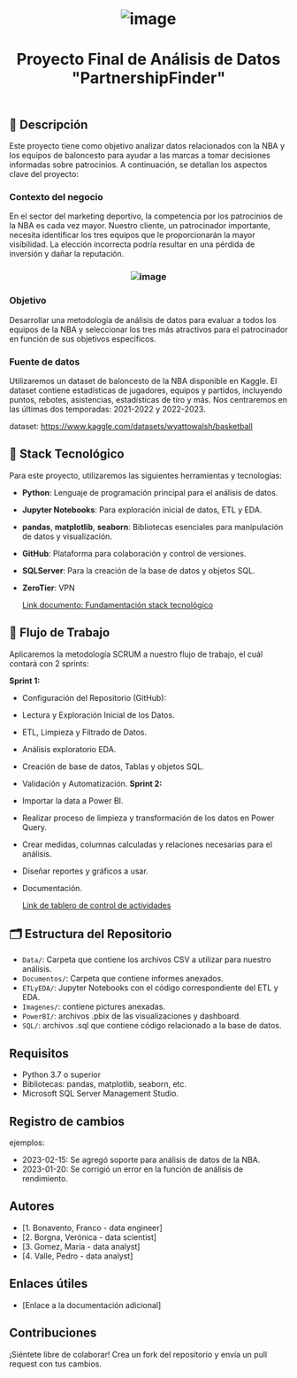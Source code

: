 # <p align="center"> ![image](https://github.com/user-attachments/assets/e0ab7a59-f959-4de4-a0ab-0ac2c90fefe2) </p> 

# <p align="center"> Proyecto Final de Análisis de Datos "PartnershipFinder" </p> 

##  <br> 📌 Descripción </br>

Este proyecto tiene como objetivo analizar datos relacionados con la NBA y los equipos de baloncesto para ayudar a las marcas a tomar decisiones informadas sobre patrocinios. A continuación, se detallan los aspectos clave del proyecto: 

### Contexto del negocio

En el sector del marketing deportivo, la competencia por los patrocinios de la NBA es cada vez mayor. Nuestro cliente, un patrocinador importante, necesita identificar los tres equipos que le proporcionarán la mayor visibilidad. La elección incorrecta podría resultar en una pérdida de inversión y dañar la reputación.

### <p align="center"> ![image](https://github.com/user-attachments/assets/3394475c-938d-4867-8de8-71e83268ec52) </p> 

### Objetivo

Desarrollar una metodología de análisis de datos para evaluar a todos los equipos de la NBA y seleccionar los tres más atractivos para el patrocinador en función de sus objetivos específicos.

### Fuente de datos

Utilizaremos un dataset de baloncesto de la NBA disponible en Kaggle. El dataset contiene estadísticas de jugadores, equipos y partidos, incluyendo puntos, rebotes, asistencias, estadísticas de tiro y más. Nos centraremos en las últimas dos temporadas: 2021-2022 y 2022-2023.

dataset: https://www.kaggle.com/datasets/wyattowalsh/basketball

## 📌 Stack Tecnológico
Para este proyecto, utilizaremos las siguientes herramientas y tecnologías:

- **Python**: Lenguaje de programación principal para el análisis de datos.
- **Jupyter Notebooks**: Para exploración inicial de datos, ETL y EDA.
- **pandas**, **matplotlib**, **seaborn**: Bibliotecas esenciales para manipulación de datos y visualización.
- **GitHub**: Plataforma para colaboración y control de versiones.
- **SQLServer**: Para la creación de la base de datos y objetos SQL.
- **ZeroTier**: VPN

  [Link documento: Fundamentación stack tecnológico](https://docs.google.com/document/d/1ZHm1Hy4HFOOicAFl9vrbVbVHiR_zjJuGRuKpMpBECAs/edit?usp=drive_link)

## 📌 Flujo de Trabajo
Aplicaremos la metodología SCRUM a nuestro flujo de trabajo, el cuál contará con 2 sprints:

**Sprint 1:**
- Configuración del Repositorio (GitHub):
- Lectura y Exploración Inicial de los Datos.
- ETL, Limpieza y Filtrado de Datos.
- Análisis exploratorio EDA.
- Creación de base de datos, Tablas y objetos SQL.
- Validación y Automatización.
**Sprint 2:**
- Importar la data a Power BI.
- Realizar proceso de limpieza y transformación de los datos en Power Query.
- Crear medidas, columnas calculadas y relaciones necesarias para el análisis. 
- Diseñar reportes y gráficos a usar. 
- Documentación.

  [Link de tablero de control de actividades](https://trello.com/b/8oaoNTUX/tablero-partnershipfinder) 


## 🗂️ Estructura del Repositorio
- `Data/`: Carpeta que contiene los archivos CSV a utilizar para nuestro análisis.
- `Documentos/`: Carpeta que contiene informes anexados.
- `ETLyEDA/`: Jupyter Notebooks con el código correspondiente del ETL y EDA.
- `Imagenes/`: contiene pictures anexadas.
- `PowerBI/`: archivos .pbix de las visualizaciones y dashboard.
- `SQL/`: archivos .sql que contiene código relacionado a la base de datos.  

## Requisitos
- Python 3.7 o superior
- Bibliotecas: pandas, matplotlib, seaborn, etc.
- Microsoft SQL Server Management Studio.

## Registro de cambios
ejemplos:
* 2023-02-15: Se agregó soporte para análisis de datos de la NBA.
* 2023-01-20: Se corrigió un error en la función de análisis de rendimiento.

## Autores

* [1.	Bonavento, Franco - data engineer]
* [2.	Borgna, Verónica - data scientist]
* [3.	Gomez, María - data analyst]
* [4.	Valle, Pedro - data analyst]

## Enlaces útiles

* [Enlace a la documentación adicional]

## Contribuciones
¡Siéntete libre de colaborar! Crea un fork del repositorio y envía un pull request con tus cambios.
  






